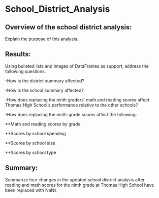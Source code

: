 # School_District_Analysis

## Overview of the school district analysis: 
Explain the purpose of this analysis.

## Results: 
Using bulleted lists and images of DataFrames as support, address the following questions.

-How is the district summary affected?

-How is the school summary affected?

-How does replacing the ninth graders’ math and reading scores affect Thomas High School’s performance relative to the other schools?

-How does replacing the ninth-grade scores affect the following:

   **Math and reading scores by grade
  
   **Scores by school spending
  
   **Scores by school size
  
   **Scores by school type

## Summary: 
Summarize four changes in the updated school district analysis after reading and math scores for the ninth grade at Thomas High School have been replaced with NaNs
